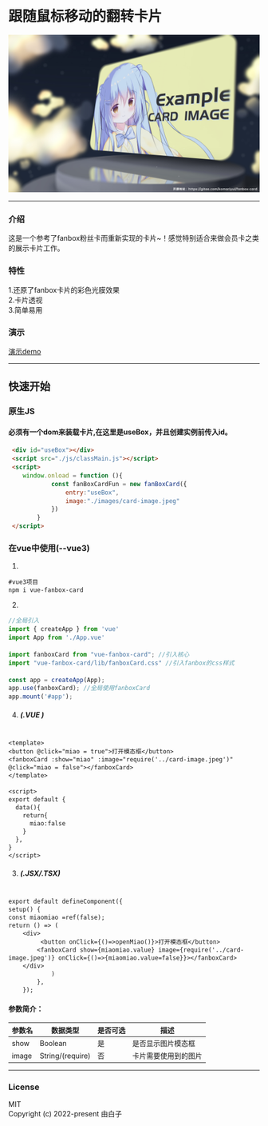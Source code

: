 
跟随鼠标移动的翻转卡片
==
![输入图片说明](%E5%8D%A1%E7%89%87banner.jpg)
<hr/>

### 介绍
  这是一个参考了fanbox粉丝卡而重新实现的卡片~！感觉特别适合来做会员卡之类的展示卡片工作。


### 特性
  1.还原了fanbox卡片的彩色光膜效果<br/>
  2.卡片透视<br/>
  3.简单易用
### 演示


[演示demo](http://democard.wuhupoo.cn/)

<hr/>


## 快速开始


### 原生JS

#### 必须有一个dom来装载卡片,在这里是useBox，并且创建实例前传入id。



```html
 <div id="useBox"></div>
 <script src="./js/classMain.js"></script>
 <script>
    window.onload = function (){
            const fanBoxCardFun = new fanBoxCard({
                entry:"useBox",
                image:"./images/card-image.jpeg"
            })
        }
 </script>
```

### 在vue中使用(--vue3)



1.   <br/>

```cookie
#vue3项目
npm i vue-fanbox-card
```

2.
```js
//全局引入
import { createApp } from 'vue'
import App from './App.vue'

import fanboxCard from "vue-fanbox-card"; //引入核心
import "vue-fanbox-card/lib/fanboxCard.css" //引入fanbox的css样式

const app = createApp(App);
app.use(fanboxCard); //全局使用fanboxCard
app.mount('#app');

```

4. ##### (.VUE )
```vue

<template>
<button @click="miao = true">打开模态框</button>
<fanboxCard :show="miao" :image="require('../card-image.jpeg')" @click="miao = false"></fanboxCard>
</template>

<script>
export default {
  data(){
    return{
      miao:false
    }
  },
}
</script>
```

3. ##### (.JSX/.TSX)

```tsx

export default defineComponent({
setup() {
const miaomiao =ref(false);
return () => (
    <div>
         <button onClick={()=>openMiao()}>打开模态框</button>
        <fanboxCard show={miaomiao.value} image={require('../card-image.jpeg')} onClick={()=>{miaomiao.value=false}}></fanboxCard>
    </div>
            )
        },
    });

```


#### 参数简介：

 | 参数名 | 数据类型           | 是否可选|描述
 |----------------|------|----|------|
 | show   | Boolean        |是|是否显示图片模态框
 | image | String/(require) |否|卡片需要使用到的图片


<Hr/>

### License


MIT
<br/>
Copyright (c) 2022-present 由白子

